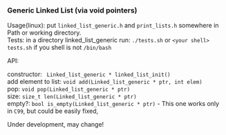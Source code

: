### Generic Linked List (via void pointers)

Usage(linux): put ```linked_list_generic.h``` and ```print_lists.h``` somewhere in Path or working directory.           
Tests: in a directory linked_list_generic run: ```./tests.sh``` or ```<your shell> tests.sh``` if you shell is not ```/bin/bash```    

API:    

constructor: ``` Linked_list_generic * linked_list_init()```    
add element to list: ```void add(Linked_list_generic * ptr, int elem)```    
pop: ```void pop(Linked_list_generic * ptr)```    
size: ```size_t len(Linked_list_generic * ptr)```    
empty?: ```bool is_empty(Linked_list_generic * ptr)``` - This one works only in ```C99```, but could be easily fixed, 

Under development, may change!

